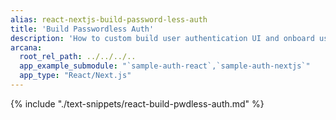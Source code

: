 ```yaml
---
alias: react-nextjs-build-password-less-auth
title: 'Build Passwordless Auth'
description: 'How to custom build user authentication UI and onboard users via passwordless authentication option in a React/Next.js Web3 app that is integrated with the Arcana Auth SDK.'
arcana:
  root_rel_path: ../../../..
  app_example_submodule: "`sample-auth-react`,`sample-auth-nextjs`"
  app_type: "React/Next.js"
---
```


{% include "./text-snippets/react-build-pwdless-auth.md" %}